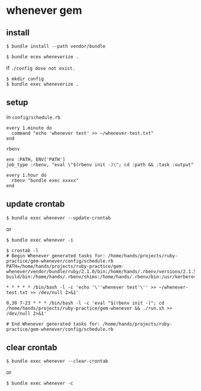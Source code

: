 # whenever gem

## install
```
$ bundle install --path vendor/bundle
```

```
$ bundle ecex wheneverize .
```

if `./config dose not exist.`

```
$ mkdir config
$ bundle exec wheneverize .
```

## setup
in `config/schedule.rb`

```
every 1.minute do
  command "echo 'whenever test' >> ~/whenever-test.txt"
end
```

`rbenv`

```
env :PATH, ENV['PATH']
job_type :rbenv, "eval \"$(rbenv init -)\"; cd :path && :task :output"

every 1.hour do
  rbenv "bundle exec xxxxx"
end
```


## update crontab 
```
$ bundle exec whenever --update-crontab
```
or
```
$ bundle exec whenever -i
```

```
$ crontab -l
# Begin Whenever generated tasks for: /home/hands/projects/ruby-practice/gem-whenever/config/schedule.rb
PATH=/home/hands/projects/ruby-practice/gem-whenever/vendor/bundle/ruby/2.1.0/bin:/home/hands/.rbenv/versions/2.1.5/bin:/home/hands/.rbenv/libexec:/home/hands/.rbenv/plugins/ruby-build/bin:/home/hands/.rbenv/shims:/home/hands/.rbenv/bin:/usr/kerberos/bin:/usr/local/bin:/bin:/usr/bin:/home/hands/bin

* * * * * /bin/bash -l -c 'echo '\''whenever test'\'' >> ~/whenever-test.txt >> /dev/null 2>&1'

0,30 7-23 * * * /bin/bash -l -c 'eval "$(rbenv init -)"; cd /home/hands/projects/ruby-practice/gem-whenever && ./run.sh >> /dev/null 2>&1'

# End Whenever generated tasks for: /home/hands/projects/ruby-practice/gem-whenever/config/schedule.rb
```

## clear crontab 
```
$ bundle exec whenever --clear-crontab
```
or
```
$ bundle exec whenever -c
```
